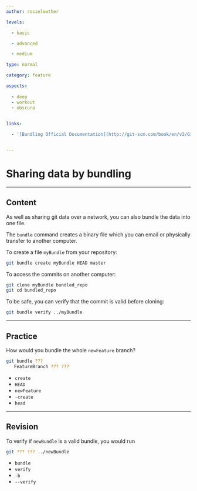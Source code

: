 ```yaml
---
author: rosielowther

levels:

  - basic

  - advanced

  - medium

type: normal

category: feature

aspects:
  
  - deep
  - workout
  - obscura
  

links:

  - '[Bundling Official Documentation](http://git-scm.com/book/en/v2/Git-Tools-Bundling){website}'


---
```


# Sharing data by bundling

---
## Content

As well as sharing git data over a network, you can also bundle the data into one file.

The `bundle` command creates a binary file which you can email or physically transfer to another computer. 

To create a file `myBundle` from your repository:
```bash
git bundle create myBundle HEAD master
```
To access the commits on another computer:
```bash
git clone myBundle bundled_repo
git cd bundled_repo
```
To be safe, you can verify that the commit is valid before cloning:
```bash
git bundle verify ../myBundle
```

---
## Practice

How would you bundle the whole `newFeature` branch?
```bash
git bundle ??? 
   FeatureBranch ??? ???        
```

* `create`
* `HEAD`
* `newFeature`
* `-create`
* `head`

---
## Revision

To verify if `newBundle` is a valid bundle, you would run
```bash
git ??? ??? ../newBundle
```

* `bundle`
* `verify`
* `-b`
* `--verify`

 
 

